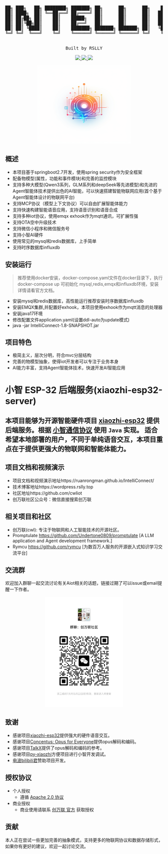 <pre align="center">

██╗ ███╗   ██╗ ████████╗ ███████╗ ██╗      ██╗      ██╗    ██████╗  ██████╗  ███╗   ██╗ ███╗   ██╗ ███████╗  ██████╗ ████████╗
██║ ████╗  ██║ ╚══██╔══╝ ██╔════╝ ██║      ██║      ██║   ██╔════╝ ██╔═══██╗ ████╗  ██║ ████╗  ██║ ██╔════╝ ██╔════╝ ╚══██╔══╝
██║ ██╔██╗ ██║    ██║    █████╗   ██║      ██║      ██║   ██║      ██║   ██║ ██╔██╗ ██║ ██╔██╗ ██║ █████╗   ██║         ██║   
██║ ██║╚██╗██║    ██║    ██╔══╝   ██║      ██║      ██║   ██║      ██║   ██║ ██║╚██╗██║ ██║╚██╗██║ ██╔══╝   ██║         ██║   
██║ ██║ ╚████║    ██║    ███████╗ ███████╗ ███████╗ ██║   ╚██████╗ ╚██████╔╝ ██║ ╚████║ ██║ ╚████║ ███████╗ ╚██████╗    ██║   
╚═╝ ╚═╝  ╚═══╝    ╚═╝    ╚══════╝ ╚══════╝ ╚══════╝ ╚═╝    ╚═════╝  ╚═════╝  ╚═╝  ╚═══╝ ╚═╝  ╚═══╝ ╚══════╝  ╚═════╝    ╚═╝   


Built by RSLLY
</pre>

<p align="center">
    <a target="_blank" href="">
        <img src="https://img.shields.io/badge/license-apache2.0-yellow?style=flat-square"/>
    </a>
    <a target="_blank" href=''>
        <img src="https://img.shields.io/badge/release-v0.1-blue?style=flat-square"/>
    </a>
    <a target="_blank" href="">
        <img src="https://img.shields.io/badge/cwl-project1.8-green?style=flat-square&link=https://wordpress.rslly.top"/>
    </a>
</p>

<p align="center">
  <img src="./docs/images/logo2.png" width="300px" height="250px"/>
</p>

## 概述
* 本项目基于springboot2.7开发，使用spring security作为安全框架
* 配备物模型(属性，功能和事件模块)和完善的监控模块
* 支持多种大模型(Qwen3系列，GLM系列和deepSeek等先进模型)和先进的Agent智能体技术提供出色的AI智能，可以快速搭建智能物联网应用(首个基于Agent智能体设计的物联网平台)
* 支持MCP协议（模型上下文协议）可以自由扩展智能体能力
* 支持快速构建智能语音应用，支持语音识别和语音合成
* 支持多种iot协议，使用emqx exhook作为mqtt通讯，可扩展性强
* 支持OTA空中升级技术
* 支持微信小程序和微信服务号
* 支持小智AI硬件
* 使用常见的mysql和redis数据库，上手简单
* 支持时序数据库influxdb

## 安装运行
> 推荐使用docker安装，docker-compose.yaml文件在docker目录下，执行 docker-compose up 可初始化
mysql,redis,emqx和influxdb环境，安装详情请看官方文档。
* 安装mysql和redis数据库，高性能运行推荐安装时序数据库influxdb
* 安装EMQX集群,并配置好exhook，本项目使用exhook作为mqtt消息的处理器
* 安装java17环境
* 修改配置文件application.yaml(设置ddl-auto为update模式)
* java -jar IntelliConnect-1.8-SNAPSHOT.jar

## 项目特色
* 极简主义，层次分明，符合mvc分层结构
* 完善的物模型抽象，使得iot开发者可以专注于业务本身
* AI能力丰富，支持Agent智能体技术，快速开发AI智能应用

# 小智 ESP-32 后端服务(xiaozhi-esp32-server)
本项目能够为开源智能硬件项目 [xiaozhi-esp32](https://github.com/78/xiaozhi-esp32)
提供后端服务。根据 [小智通信协议](https://ccnphfhqs21z.feishu.cn/wiki/M0XiwldO9iJwHikpXD5cEx71nKh) 使用 `Java` 实现。
适合希望本地部署的用户，不同于单纯语音交互，本项目重点在于提供更强大的物联网和智能体能力。
---

## 项目文档和视频演示
* 项目文档和视频演示地址https://ruanrongman.github.io/IntelliConnect/
* 技术博客地址https://wordpress.rslly.top
* 社区地址https://github.com/cwliot
* 创万联社区公众号：微信直接搜索创万联

## 相关项目和社区
* 创万联(cwl): 专注于物联网和人工智能技术的开源社区。
* Promptulate https://github.com/Undertone0809/promptulate [A LLM application and Agent development framework.]
* Rymcu https://github.com/rymcu [为数百万人服务的开源嵌入式知识学习交流平台]
## 交流群

欢迎加入群聊一起交流讨论有关Aiot相关的话题，链接过期了可以issue或email提醒一下作者。

<div style="width: 250px;margin: 0 auto;">
    <img src="./docs/images/0adc10f4a08c7eccb93a036d2ec0d2a.jpg" width="250px"/>
</div>

## 致谢
* 感谢项目[xiaozhi-esp32](https://github.com/78/xiaozhi-esp32)提供强大的硬件语音交互。
* 感谢项目[Concentus: Opus for Everyone](https://github.com/lostromb/concentus)提供opus解码和编码。
* 感谢项目[TalkX](https://github.com/big-mouth-cn/talkx)提供了opus解码和编码的参考。
* 感谢项目[py-xiaozhi](https://github.com/huangjunsen0406/py-xiaozhi)方便项目进行小智开发调试。
* [电波bilibili君](https://space.bilibili.com/119751)赞助项目开发。

## 授权协议
- 个人授权
    - 遵循 [Apache 2.0 协议](https://www.apache.org/licenses/LICENSE-2.0)
- 商业授权
    - 商业使用请联系 [创万联 官方](https://wordpress.rslly.top) 获取授权
## 贡献

本人正在尝试一些更加完善的抽象模式，支持更多的物联网协议和数据存储形式，如果你有更好的建议，欢迎一起讨论交流。
